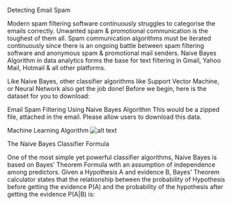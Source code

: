 Detecting Email Spam

Modern spam filtering software continuously struggles to categorise the emails correctly. Unwanted spam & promotional communication is the toughest of them all. Spam communication algorithms must be iterated continuously since there is an ongoing battle between spam filtering software and anonymous spam & promotional mail senders. Naive Bayes Algorithm in data analytics forms the base for text filtering in Gmail, Yahoo Mail, Hotmail & all other platforms.

Like Naive Bayes, other classifier algorithms like Support Vector Machine, or Neural Network also get the job done! Before we begin, here is the dataset for you to download:

Email Spam Filtering Using Naive Bayes Algorithm
This would be a zipped file, attached in the email. Please allow users to download this data.  

Machine Learning Algorithm
![alt text](https://lh4.googleusercontent.com/WFmLk4zeHeLnAUHL9p4ePChAziudL8SX3yTHgmNhUNJXzGcHvnIEZc1SupmYN61imvLDK72Qa4vAhSlohtZeRT0EPCOBG9RaQCYI7MVhULVRuIJcWhMqGPYHEugLnhR72oMPkl4S)
 
The Naive Bayes Classifier Formula

One of the most simple yet powerful classifier algorithms, Naive Bayes is based on Bayes’ Theorem Formula with an assumption of independence among predictors. Given a Hypothesis A and evidence B, Bayes’ Theorem calculator states that the relationship between the probability of Hypothesis before getting the evidence P(A) and the probability of the hypothesis after getting the evidence P(A|B) is:
